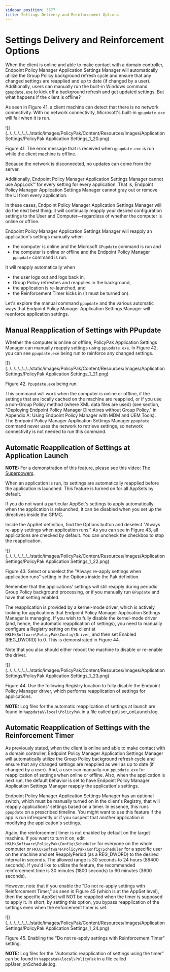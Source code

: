 ```yaml
---
sidebar_position: 3577
title: Settings Delivery and Reinforcement Options
---
```


# Settings Delivery and Reinforcement Options

When the client is online and able to make contact with a domain controller, Endpoint Policy Manager Application Settings Manager will automatically utilize the Group Policy background refresh cycle and ensure that any changed settings are reapplied and up to date (if changed by a user). Additionally, users can manually run the built-in Windows command `gpupdate.exe` to kick off a background refresh and get updated settings. But what happens if the client is offline?

As seen in Figure 41, a client machine can detect that there is no network connectivity. With no network connectivity, Microsoft's built-in `gpupdate.exe` will fail when it is run.

![](../../../../../../static/images/PolicyPak/Content/Resources/Images/ApplicationSettings/PolicyPak Application Settings_1_20.png)

Figure 41. The error message that is received when `gpupdate.exe` is run while the client machine is offline.

Because the network is disconnected, no updates can come from the server.

Additionally, Endpoint Policy Manager Application Settings Manager cannot use AppLock™ for every setting for every application. That is, Endpoint Policy Manager Application Settings Manager cannot gray out or remove the UI from every application.

In these cases, Endpoint Policy Manager Application Settings Manager will do the next best thing: it will continually reapply your desired configuration settings to the User and Computer—regardless of whether the computer is online or offline.

Endpoint Policy Manager Application Settings Manager will reapply an application's settings manually when

* the computer is online and the Microsoft `GPupdate` command is run and
* the computer is online or offline and the Endpoint Policy Manager `ppupdate` command is run.

It will reapply automatically when

* the user logs out and logs back in,
* Group Policy refreshes and reapplies in the background,
* the application is re-launched, and
* the Reinforcement Timer kicks in (it must be turned on).

Let's explore the manual command `ppupdate` and the various automatic ways that Endpoint Policy Manager Application Settings Manager will reenforce application settings.

## Manual Reapplication of Settings with PPupdate

Whether the computer is online or offline, PolicyPak Application Settings Manager can manually reapply settings using `ppupdate.exe`. In Figure 42, you can see `ppupdate.exe` being run to reinforce any changed settings.

![](../../../../../../static/images/PolicyPak/Content/Resources/Images/ApplicationSettings/PolicyPak Application Settings_1_21.png)

Figure 42. `Ppupdate.exe` being run.

This command will work when the computer is online or offline, if the settings that are locally cached on the machine are reapplied, or if you use a non-Group Policy method (where XML data files are used) (see section, "Deploying Endpoint Policy Manager Directives without Group Policy," in Appendix A: Using Endpoint Policy Manager with MDM and UEM Tools). The Endpoint Policy Manager Application Settings Manager `ppupdate` command never uses the network to retrieve settings, so network connectivity is not needed to run this command.

## Automatic Reapplication of Settings at Application Launch

**NOTE:** For a demonstration of this feature, please see this video: [The Superpowers](../../Video/ApplicationSettings/Superpowers).

When an application is run, its settings are automatically reapplied before the application is launched. This feature is turned on for all AppSets by default.

If you do not want a particular AppSet's settings to apply automatically when the application is relaunched, it can be disabled when you set up the directives inside the GPMC.

Inside the AppSet definition, find the Options button and deselect "Always re-apply settings when application runs." As you can see in Figure 43, all applications are checked by default. You can uncheck the checkbox to stop the reapplication.

![](../../../../../../static/images/PolicyPak/Content/Resources/Images/ApplicationSettings/PolicyPak Application Settings_1_22.png)

Figure 43. Select or unselect the "Always re-apply settings when application runs" setting in the Options inside the Pak definition.

Remember that the applications' settings will still reapply during periodic Group Policy background processing, or if you manually run `GPupdate` and have that setting enabled.

The reapplication is provided by a kernel-mode driver, which is actively looking for applications that Endpoint Policy Manager Application Settings Manager is managing. If you wish to fully disable the kernel-mode driver (and, hence, the automatic reapplication of settings), you need to manually configure a Registry setting on the client at `HKLM\Software\PolicyPak\Config\Driver`, and then set Enabled (REG\_DWORD) to 0. This is demonstrated in Figure 44.

Note that you also should either reboot the machine to disable or re-enable the driver.

![](../../../../../../static/images/PolicyPak/Content/Resources/Images/ApplicationSettings/PolicyPak Application Settings_1_23.png)

Figure 44. Use the following Registry location to fully disable the Endpoint Policy Manager driver, which performs reapplication of settings for applications.

**NOTE:**  Log files for the automatic reapplication of settings at launch are found in `%appdata%\local\PolicyPak` in a file called ppUser\_onLaunch.log.

## Automatic Reapplication of Settings with the Reinforcement Timer

As previously stated, when the client is online and able to make contact with a domain controller, Endpoint Policy Manager Application Settings Manager will automatically utilize the Group Policy background refresh cycle and ensure that any changed settings are reapplied as well as up to date (if changed by a user). And, a user can manually run `ppupdate.exe` for reapplication of settings when online or offline. Also, when the application is next run, the default behavior is set to have Endpoint Policy Manager Application Settings Manager reapply the application's settings.

Endpoint Policy Manager Application Settings Manager has an optional switch, which must be manually turned on in the client's Registry, that will reapply applications' settings based on a timer. In essence, this runs `ppupdate` on a prescribed timeline. You might want to use this feature if the app is run infrequently or if you suspect that another application is modifying the application's settings.

Again, the reinforcement timer is not enabled by default on the target machine. If you want to turn it on, edit `HKLM\Software\PolicyPak\Config\Scheduler` for everyone on the whole computer or `HKCU\Software\PolicyPak\Config\Scheduler` for a specific user on the machine and set ReapplyPeriod (as a REG\_DWORD) to the desired interval in seconds. The allowed range is 30 seconds to 24 hours (86400 seconds). If you'd like to utilize the feature, the recommended reinforcement time is 30 minutes (1800 seconds) to 60 minutes (3600 seconds).

However, note that if you enable the "Do not re-apply settings with Reinforcement Timer," as seen in Figure 45 (which is at the AppSet level), then the specific AppSet will NOT be reapplied when the timer is supposed to apply it. In short, by setting this option, you bypass reapplication of the settings even when the enforcement timer is set.

![](../../../../../../static/images/PolicyPak/Content/Resources/Images/ApplicationSettings/PolicyPak Application Settings_1_24.png)

Figure 45. Enabling the "Do not re-apply settings with Reinforcement Timer" setting.

**NOTE:**  Log files for the "Automatic reapplication of settings using the timer" can be found in `%appdata%\local\PolicyPak` in a file called ppUser\_onSchedule.log.